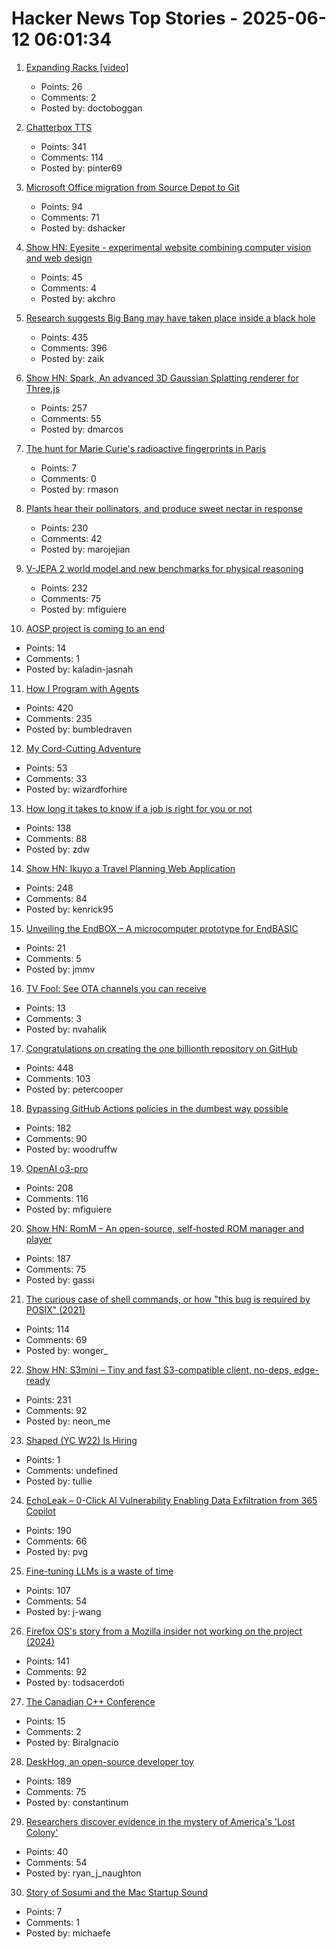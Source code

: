 # Hacker News Top Stories - 2025-06-12 06:01:34

1. [Expanding Racks [video]](https://www.youtube.com/watch?v=iWknov3Xpts)
   - Points: 26
   - Comments: 2
   - Posted by: doctoboggan

2. [Chatterbox TTS](https://github.com/resemble-ai/chatterbox)
   - Points: 341
   - Comments: 114
   - Posted by: pinter69

3. [Microsoft Office migration from Source Depot to Git](https://danielsada.tech/blog/carreer-part-7-how-office-moved-to-git-and-i-loved-devex/)
   - Points: 94
   - Comments: 71
   - Posted by: dshacker

4. [Show HN: Eyesite - experimental website combining computer vision and web design](https://blog.andykhau.com/blog/eyesite)
   - Points: 45
   - Comments: 4
   - Posted by: akchro

5. [Research suggests Big Bang may have taken place inside a black hole](https://www.port.ac.uk/news-events-and-blogs/blogs/space-cosmology-and-the-universe/what-if-the-big-bang-wasnt-the-beginning-our-research-suggests-it-may-have-taken-place-inside-a-black-hole)
   - Points: 435
   - Comments: 396
   - Posted by: zaik

6. [Show HN: Spark, An advanced 3D Gaussian Splatting renderer for Three.js](https://sparkjs.dev/)
   - Points: 257
   - Comments: 55
   - Posted by: dmarcos

7. [The hunt for Marie Curie's radioactive fingerprints in Paris](https://www.bbc.com/future/article/20250605-the-hunt-for-marie-curies-radioactive-fingerprints-in-paris)
   - Points: 7
   - Comments: 0
   - Posted by: rmason

8. [Plants hear their pollinators, and produce sweet nectar in response](https://www.cbc.ca/listen/live-radio/1-51-quirks-and-quarks/clip/16150976-plants-hear-pollinators-produce-sweet-nectar-response)
   - Points: 230
   - Comments: 42
   - Posted by: marojejian

9. [V-JEPA 2 world model and new benchmarks for physical reasoning](https://ai.meta.com/blog/v-jepa-2-world-model-benchmarks/)
   - Points: 232
   - Comments: 75
   - Posted by: mfiguiere

10. [AOSP project is coming to an end](https://old.reddit.com/r/StallmanWasRight/comments/1l8rhon/aosp_project_is_coming_to_an_end/)
   - Points: 14
   - Comments: 1
   - Posted by: kaladin-jasnah

11. [How I Program with Agents](https://crawshaw.io/blog/programming-with-agents)
   - Points: 420
   - Comments: 235
   - Posted by: bumbledraven

12. [My Cord-Cutting Adventure](http://brander.ca/cordcut/)
   - Points: 53
   - Comments: 33
   - Posted by: wizardforhire

13. [How long it takes to know if a job is right for you or not](https://charity.wtf/2025/06/08/on-how-long-it-takes-to-know-if-a-job-is-right-for-you-or-not/)
   - Points: 138
   - Comments: 88
   - Posted by: zdw

14. [Show HN: Ikuyo a Travel Planning Web Application](https://ikuyo.kenrick95.org/)
   - Points: 248
   - Comments: 84
   - Posted by: kenrick95

15. [Unveiling the EndBOX – A microcomputer prototype for EndBASIC](https://www.endbasic.dev/2025/06/unveiling-the-endbox.html)
   - Points: 21
   - Comments: 5
   - Posted by: jmmv

16. [TV Fool: See OTA channels you can receive](https://www.tvfool.com/index.php?option=com_wrapper&Itemid=29)
   - Points: 13
   - Comments: 3
   - Posted by: nvahalik

17. [Congratulations on creating the one billionth repository on GitHub](https://github.com/AasishPokhrel/shit/issues/1)
   - Points: 448
   - Comments: 103
   - Posted by: petercooper

18. [Bypassing GitHub Actions policies in the dumbest way possible](https://blog.yossarian.net/2025/06/11/github-actions-policies-dumb-bypass)
   - Points: 182
   - Comments: 90
   - Posted by: woodruffw

19. [OpenAI o3-pro](https://help.openai.com/en/articles/9624314-model-release-notes)
   - Points: 208
   - Comments: 116
   - Posted by: mfiguiere

20. [Show HN: RomM – An open-source, self-hosted ROM manager and player](https://github.com/rommapp/romm)
   - Points: 187
   - Comments: 75
   - Posted by: gassi

21. [The curious case of shell commands, or how "this bug is required by POSIX" (2021)](https://notes.volution.ro/v1/2021/01/notes/502e747f/)
   - Points: 114
   - Comments: 69
   - Posted by: wonger_

22. [Show HN: S3mini – Tiny and fast S3-compatible client, no-deps, edge-ready](https://github.com/good-lly/s3mini)
   - Points: 231
   - Comments: 92
   - Posted by: neon_me

23. [Shaped (YC W22) Is Hiring](https://www.ycombinator.com/companies/shaped/jobs/qtQwxJO-head-of-engineering)
   - Points: 1
   - Comments: undefined
   - Posted by: tullie

24. [EchoLeak – 0-Click AI Vulnerability Enabling Data Exfiltration from 365 Copilot](https://www.aim.security/lp/aim-labs-echoleak-blogpost)
   - Points: 190
   - Comments: 66
   - Posted by: pvg

25. [Fine-tuning LLMs is a waste of time](https://codinginterviewsmadesimple.substack.com/p/fine-tuning-llms-is-a-huge-waste)
   - Points: 107
   - Comments: 54
   - Posted by: j-wang

26. [Firefox OS's story from a Mozilla insider not working on the project (2024)](https://ludovic.hirlimann.net/2024/01/firefox-oss-story-from-mozila-insider.html)
   - Points: 141
   - Comments: 92
   - Posted by: todsacerdoti

27. [The Canadian C++ Conference](https://cppnorth.ca/index.html)
   - Points: 15
   - Comments: 2
   - Posted by: BiraIgnacio

28. [DeskHog, an open-source developer toy](https://posthog.com/deskhog)
   - Points: 189
   - Comments: 75
   - Posted by: constantinum

29. [Researchers discover evidence in the mystery of America's 'Lost Colony'](https://www.foxnews.com/travel/mystery-americas-lost-colony-may-finally-solved-after-440-years-archaeologists-say)
   - Points: 40
   - Comments: 54
   - Posted by: ryan_j_naughton

30. [Story of Sosumi and the Mac Startup Sound](https://reekes.net/sosumi-story-mac-startup-sound/)
   - Points: 7
   - Comments: 1
   - Posted by: michaefe


